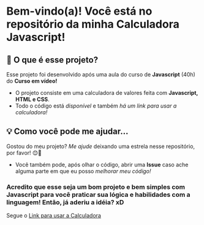 # Bem-vindo(a)! Você está no repositório da minha __Calculadora Javascript__!

## 🤔 __O que é esse projeto?__
Esse projeto foi desenvolvido após uma aula do curso de __Javascript__ (40h) do __Curso em vídeo!__
- O projeto consiste em uma calculadora de valores feita com **Javascript, HTML e CSS**.
- Todo o código está *disponível* e também *há um link para usar a calculadora!*

## 💡 __Como você pode me ajudar...__

Gostou do meu projeto? *Me ajude* deixando uma estrela nesse repositório, por favor! 😊🥺

 - Você também pode, após olhar o código, abrir uma __Issue__ caso ache alguma parte em que eu posso *melhorar meu código!*

### Acredito que esse seja um __bom__ projeto e bem __simples__ com Javascript para você praticar sua lógica e habilidades com a linguagem! Então, já aderiu a idéia? xD

 Segue o [Link para usar a Calculadora](https://calculajs.vercel.app)


